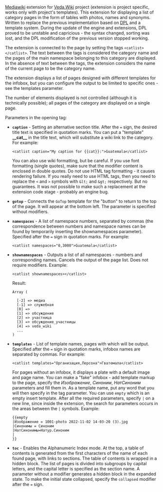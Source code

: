 [Mediawiki](https://www.mediawiki.org/) extension for [Veda.Wiki](https://veda.wiki/) project (extension is project specific, works only with project's templates). This extension for displaying a list of category pages in the form of tables with photos, names and synonyms. Written to replace the previous implementation based on [DPL](https://www.mediawiki.org/wiki/Extension:DynamicPageList3) and a template system. During the update of the engine and extensions, DPL proved to be unstable and capricious - the syntax changed, sorting was lost, and the DPL modification of the previous version stopped working.

The extension is connected to the page by setting the tags `<catlist></catlist>`. The text between the tags is considered the category name and the pages of the main namespace belonging to this category are displayed. In the absence of text between the tags, the extension considers the name of the current page to be the category name.

The extension displays a list of pages designed with different templates for the infobox, but you can configure the output to be limited to specific ones - see the templates parameter.

The number of elements displayed is not controlled (although it is technically possible); all pages of the category are displayed on a single page.

Parameters in the opening tag:

* __`caption`__ - Setting an alternative section title. After the `=` sign, the desired title text is specified in quotation marks. You can put a "template" __\_\_cat\_\___ in the title text, which will substitute a wiki link to the category. For example:
 
    `<catlist caption="My caption for {{cat}}:">Guatemala</catlist>`

    You can also use wiki formatting, but be careful. If you use font formatting (single quotes), make sure that the modifier content is enclosed in double quotes. Do not use HTML tag formatting - it causes rendering failure. If you really need to use HTML tags, then you need to replace the `<` and `>` symbols with `&lt;` and `&gt;` respectively. But no guarantees. It was not possible to make such a replacement at the extension code stage - probably an engine bug.

* __`gotop`__ - Connects the `GoTop` template for the "button" to return to the top of the page. It will appear at the bottom left. The parameter is specified without modifiers.

* __`namespaces`__ - A list of namespace numbers, separated by commas (the correspondence between numbers and namespace names can be found by temporarily inserting the shownamespaces parameter). Specified after the `=` sign in quotation marks. For example:

    `<catlist namespaces="0,3000">Guatemala</catlist>`

* __`shownamespaces`__ - Outputs a list of all namespaces - numbers and corresponding names. Cancels the output of the page list. Does not require modifiers. Example:

  `<catlist shownamespaces></catlist>`

    Result:

      Array (
      
        [-2] => медиа
        [-1] => служебная
        [0] => 
        [1] => обсуждение
        [2] => участница
        [3] => обсуждение_участницы
        [4] => veda_wiki
        ...
      )
  
* __`templates`__ - List of template names, pages with which will be output. Specified after the `=` sign in quotation marks, infobox names are separated by commas. For example:

    `<catlist templates="Организация,Персона">Гватемала</catlist>`

    For pages without an infobox, it displays a plate with a default image and page name. You can make a "fake" infobox - add template markup to the page, specify the *Изображение*, *Синоним*, *НатСиноним* parameters and fill them in. As a template name, put any word that you will then specify in the tag parameter. You can use `empty` which is an empty insert template. After all the required parameters, specify `|` on a new line, since inside the extension, the search for parameters occurs in the areas between the `|` symbols. Example:

      {{empty
      |Изображение = 1001-photo 2022-11-02 14-03-20 (3).jpg
      |Синонимы = Синоним
      |НатСинонимы=Натур.Синоним
      |
      }}

* __`toc`__ - Enables the Alphanumeric Index mode. At the top, a table of contents is generated from the first characters of the name of each found page, with links to sections. The table of contents is wrapped in a hidden block. The list of pages is divided into subgroups by capital letters, and the capital letter is specified as the section name. A parameter without a modifier generates a hidden block in the expanded state. To make the initial state collapsed, specify the `collapsed` modifier after the `=` sign.
